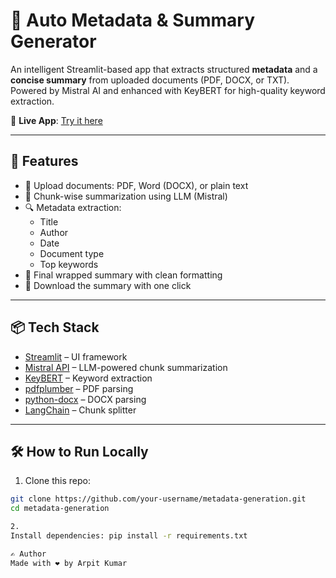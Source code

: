 # 📄 Auto Metadata & Summary Generator

An intelligent Streamlit-based app that extracts structured **metadata** and a **concise summary** from uploaded documents (PDF, DOCX, or TXT). Powered by Mistral AI and enhanced with KeyBERT for high-quality keyword extraction.

🔗 **Live App**: [Try it here](https://metadata-generation-ebtysf3m28gnrrusfqvwak.streamlit.app/)

---

## 🚀 Features

- 📂 Upload documents: PDF, Word (DOCX), or plain text
- 🧠 Chunk-wise summarization using LLM (Mistral)
- 🔍 Metadata extraction:
  - Title
  - Author
  - Date
  - Document type
  - Top keywords
- 📝 Final wrapped summary with clean formatting
- 💾 Download the summary with one click

---

## 📦 Tech Stack

- [Streamlit](https://streamlit.io) – UI framework
- [Mistral API](https://mistral.ai) – LLM-powered chunk summarization
- [KeyBERT](https://github.com/MaartenGr/KeyBERT) – Keyword extraction
- [pdfplumber](https://github.com/jsvine/pdfplumber) – PDF parsing
- [python-docx](https://github.com/python-openxml/python-docx) – DOCX parsing
- [LangChain](https://www.langchain.com/) – Chunk splitter

---

## 🛠️ How to Run Locally

1. Clone this repo:

```bash
git clone https://github.com/your-username/metadata-generation.git
cd metadata-generation

2.
Install dependencies: pip install -r requirements.txt

✍️ Author
Made with ❤️ by Arpit Kumar
